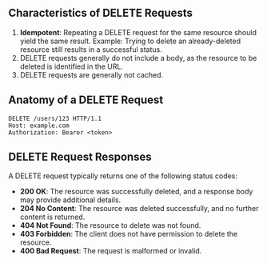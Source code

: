 ## Characteristics of DELETE Requests
1. **Idempotent**: Repeating a DELETE request for the same resource should yield the same result. Example: Trying to delete an already-deleted resource still results in a successful status.
2. DELETE requests generally do not include a body, as the resource to be deleted is identified in the URL.
3. DELETE requests are generally not cached.

## Anatomy of a DELETE Request
```plaintext
DELETE /users/123 HTTP/1.1
Host: example.com
Authorization: Bearer <token>
```

## DELETE Request Responses
A DELETE request typically returns one of the following status codes:
- **200 OK**: The resource was successfully deleted, and a response body may provide additional details.
- **204 No Content**: The resource was deleted successfully, and no further content is returned.
- **404 Not Found**: The resource to delete was not found.
- **403 Forbidden**: The client does not have permission to delete the resource.
- **400 Bad Request**: The request is malformed or invalid.